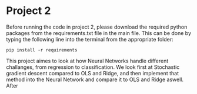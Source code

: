 # Project 2
Before running the code in project 2, please download the required python packages from the requirements.txt file in the main file. 
This can be done by typing the following line into the terminal from the appropriate folder:
```
pip install -r requirements
```

This project aimes to look at how Neural Networks handle different challanges, from regression to classification. 
We look first at Stochastic gradient descent compared to OLS and Ridge, and then implement that method into
the Neural Network and compare it to OLS and Ridge aswell. After
